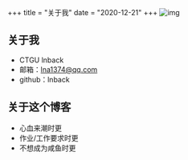 +++
title = "关于我"
date = "2020-12-21"
+++
![img](http://lnback.cn/imgbed/img/about.jpg)

## 关于我
- CTGU lnback
- 邮箱：lna1374@qq.com
- github：lnback

## 关于这个博客
- 心血来潮时更
- 作业/工作要求时更
- 不想成为咸鱼时更


